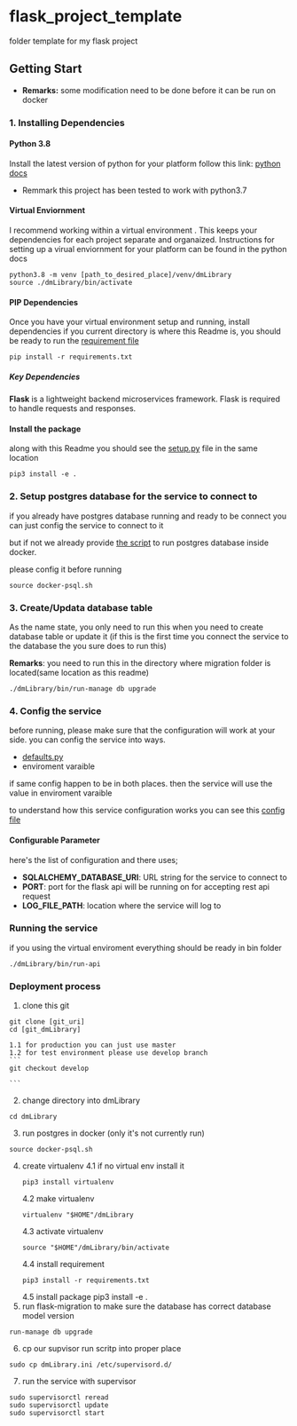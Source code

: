 # flask_project_template
folder template for my flask project


## Getting Start
* <b>Remarks:</b> some modification need to be done before it can be run on docker 

### 1. Installing Dependencies

#### Python 3.8
Install the latest version of python for your platform follow this link: [python docs](https://packaging.python.org/guides/installing-using-pip-and-vitual-environments/)
* Remmark this project has been tested to work with python3.7

#### Virtual Enviornment
I recommend working within a virtual environment . This keeps your dependencies for each project separate and organaized. Instructions for setting up a virual enviornment for your platform can be found in the python docs
```
python3.8 -m venv [path_to_desired_place]/venv/dmLibrary
source ./dmLibrary/bin/activate
```

#### PIP Dependencies
Once you have your virtual environment setup and running, install dependencies if you current directory is where this Readme is, you should be ready to run the [requirement file](requirements.txt)
```
pip install -r requirements.txt
```


##### Key Dependencies
<b>Flask</b> is a lightweight backend microservices framework. Flask is required to handle requests and responses.


#### Install the package
along with this Readme you should see the [setup.py](setup.py) file in the same location

```
pip3 install -e .
```

### 2. Setup postgres database for the service to connect to
if you already have postgres database running and ready to be connect you can just config the service to connect to it

but if not we already provide [the script](docker-psql.sh) to run postgres database inside docker.

please config it before running

```
source docker-psql.sh
```

### 3. Create/Updata database table
As the name state, you only need to run this when you need to create database table or update it (if this is the first time you connect the service to the database the you sure does to run this)

<b>Remarks</b>: you need to run this in the directory where migration folder is located(same location as this readme)

```
./dmLibrary/bin/run-manage db upgrade
```

### 4. Config the service
before running, please make sure that the configuration will work at your side. you can config the service into ways.
- [defaults.py](./dmLibrary/defaults.py)
- enviroment varaible

if same config happen to be in both places. then the service will use the value in enviroment varaible

to understand how this service configuration works you can see this [config file](./dmLibrary/config.py)

#### Configurable Parameter
here's  the list of configuration and there uses;

- <b>SQLALCHEMY_DATABASE_URI</b>: URL string for the service to connect to
- <b>PORT</b>: port for the flask api will be running on for accepting rest api request
- <b>LOG_FILE_PATH</b>: location where the service will log to



### Running the service
if you using the virtual enviroment everything should be ready in bin folder

```
./dmLibrary/bin/run-api
```

### Deployment process
1. clone this git
```
git clone [git_uri]
cd [git_dmLibrary]
```
    1.1 for production you can just use master
    1.2 for test environment please use develop branch
    ```
    git checkout develop
    
    ```
2. change directory into dmLibrary
```
cd dmLibrary
```

3. run postgres in docker (only it's not currently run)
```
source docker-psql.sh
```
4. create virtualenv
    4.1 if no virtual env install it
    ```
    pip3 install virtualenv
    ```
    4.2 make virtualenv
    ```
    virtualenv "$HOME"/dmLibrary
    ```
    4.3 activate virtualenv
    ```
    source "$HOME"/dmLibrary/bin/activate
    ```
    4.4 install requirement
    ```
    pip3 install -r requirements.txt
    ```
    4.5 install package
    pip3 install -e  .
5. run flask-migration to make sure the database has correct database model version
```
run-manage db upgrade
```

6. cp our supvisor run scritp into proper place
```
sudo cp dmLibrary.ini /etc/supervisord.d/
```
7. run the service with supervisor
```
sudo supervisorctl reread
sudo supervisorctl update
sudo supervisorctl start
```




